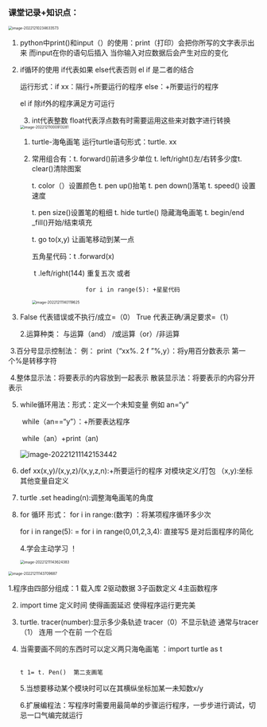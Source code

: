 ### 课堂记录+知识点：

<img src="D:\python学习\笔记汇总\截图\image-20221210234633573.png" alt="image-20221210234633573" style="zoom: 50%;" />

1. python中print()和input（）的使用：print（打印）会把你所写的文字表示出来 而input在你的语句后插入 当你输入对应数据后会产生对应的变化

2. if循环的使用 if代表如果 else代表否则  el if 是二者的结合

   运行形式：if xx：隔行+所要运行的程序 else：+所要运行的程序

   el if 除if外的程序满足方可运行

   3.  int代表整数  float代表浮点数有时需要运用这些来对数字进行转换

      <img src="D:\python学习\笔记汇总\截图\image-20221211000913281.png" alt="image-20221211000913281" style="zoom:50%;" />

      1. turtle-海龟画笔  运行turtle语句形式：turtle. xx 

      2. 常用组合有：t. forward()前进多少单位 t. left/right()左/右转多少度t. clear()清除图案

         t. color（）设置颜色  t. pen up()抬笔 t. pen down()落笔 t. speed() 设置速度

         t. pen size()设置笔的粗细 t. hide turtle() 隐藏海龟画笔 t. begin/end _fill()开始/结束填充

         t. go to(x,y) 让画笔移动到某一点

         五角星代码：t .forward(x)

         ​                       t .left/right(144)   重复五次 或者

          					for i in range(5): +星星代码

         <img src="D:\python学习\笔记汇总\截图\image-20221211140119625.png" alt="image-20221211140119625" style="zoom: 50%;" />

   

1. False 代表错误或不执行/成立=（0） True 代表正确/满足要求=（1）

   2.运算种类： 与运算（and） /或运算（or）/非运算

​	3.百分号显示控制法： 例： print（“xx%. 2 f ”%,y）：将y用百分数表示 第一个%是转移字符

​	4.整体显示法：将要表示的内容放到一起表示  散装显示法：将要表示的内容分开表示

 5. while循环用法：形式：定义一个未知变量   例如 an=“y”

    ​																				while（an==“y”）：+所要表达程序

    ​                                                                                 while（an）+print（an)

    

    ![image-20221211142153442](D:\python学习\笔记汇总\截图\image-20221211142153442.png)

1. def xx(x,y)/(x,y,z)/(x,y,z,n):+所要运行的程序   对模块定义/打包   （x,y):坐标  其他变量自定义

2. turtle .set heading(n):调整海龟画笔的角度

3. for 循环 形式： for i in range:(数字) ：将某项程序循环多少次  

   for i in range(5): = for i in range(0,01,2,3,4):  直接写5 是对后面程序的简化

   4.学会主动学习 ！

   <img src="D:\python学习\笔记汇总\截图\image-20221211143624383.png" alt="image-20221211143624383" style="zoom:50%;" />

<img src="D:\python学习\笔记汇总\截图\image-20221211143709687.png" alt="image-20221211143709687" style="zoom:50%;" />

 1.程序由四部分组成：1 载入库 2驱动数据 3子函数定义 4主函数程序 

2. import time 定义时间 使得画面延迟   使得程序运行更完美

3.  turtle. tracer(number):显示多少条轨迹  tracer（0）不显示轨迹 通常与tracer（1） 连用  一个在前 一个在后

4. 当需要画不同的东西时可以定义两只海龟画笔 ：import turtle as t

     																				t 1= t. Pen()  第二支画笔

   5.当想要移动某个模块时可以在其横纵坐标加某一未知数x/y

   6.扩展编程法：写程序时需要用最简单的步骤运行程序，一步步进行调试，切忌一口气编完就运行